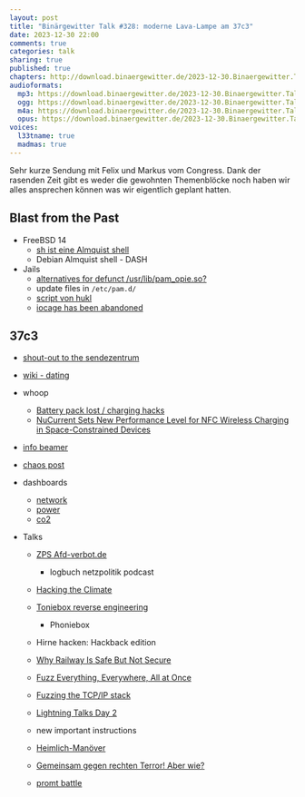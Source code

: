 ```yaml
---
layout: post
title: "Binärgewitter Talk #328: moderne Lava-Lampe am 37c3"
date: 2023-12-30 22:00
comments: true
categories: talk
sharing: true
published: true
chapters: http://download.binaergewitter.de/2023-12-30.Binaergewitter.Talk.328.chapters.txt
audioformats:
  mp3: https://download.binaergewitter.de/2023-12-30.Binaergewitter.Talk.328.mp3
  ogg: https://download.binaergewitter.de/2023-12-30.Binaergewitter.Talk.328.ogg
  m4a: https://download.binaergewitter.de/2023-12-30.Binaergewitter.Talk.328.m4a
  opus: https://download.binaergewitter.de/2023-12-30.Binaergewitter.Talk.328.opus
voices:
  l33tname: true
  madmas: true
---
```

Sehr kurze Sendung mit Felix und Markus vom Congress. Dank der rasenden Zeit gibt es weder die gewohnten Themenblöcke noch haben wir alles ansprechen können was wir eigentlich geplant hatten.

## Blast from the Past

- FreeBSD 14
  * [sh ist eine Almquist shell](https://en.wikipedia.org/wiki/Almquist_shell)
  * Debian Almquist shell - DASH
- Jails
  * [alternatives for defunct /usr/lib/pam_opie.so?]( https://www.mail-archive.com/freebsd-current@freebsd.org/msg188417.html )
  * update files in `/etc/pam.d/`
  * [script von hukl]( https://gist.github.com/hukl/1be32945b6b744613b449d436100f57d )
  * [iocage has been abandoned]( https://mastodon.social/@dvl/111545471830733682 )

## 37c3

- [shout-out to the sendezentrum]( https://events.ccc.de/congress/2023/hub/en/assembly/sendezentrum/ )
- [wiki - dating]( https://events.ccc.de/congress/2023/hub/en/wiki/Dating/ )
- whoop 
  * [Battery pack lost / charging hacks]( https://www.reddit.com/r/whoop/comments/rne0u0/battery_pack_lost_charging_hacks/ )
  * [NuCurrent Sets New Performance Level for NFC Wireless Charging in Space-Constrained Devices]( https://www.nucurrent.com/nucurrent-sets-new-performance-level-for-nfc-wireless-charging-in-space-constrained-devices/ )
- [info beamer]( https://info-beamer.com/ )
- [chaos post]( https://chaospost.de/ )
- dashboards
  * [network]( https://dashboard.congress.ccc.de/?orgId=1&refresh=1m )
  * [power]( https://c3power.top/d/TcmrqLVS9/stagesmart?orgId=1&refresh=30s )
  * [co2]( https://dashboard.eventinfra.org/d/tTa6PUISz/operame?orgId=1&refresh=1m )

- Talks
  - [ZPS Afd-verbot.de]( https://media.ccc.de/v/37c3-12345-scholz_greift_durch_die_afd_wird_verboten_-_deepfakes_auch )
    * logbuch netzpolitik podcast
  - [Hacking the Climate]( https://media.ccc.de/v/37c3-11870-hacking_the_climate )
  - [Toniebox reverse engineering]( https://media.ccc.de/v/37c3-11993-toniebox_reverse_engineering )

      - Phoniebox

  - Hirne hacken: Hackback edition
  - [Why Railway Is Safe But Not Secure]( https://media.ccc.de/v/37c3-11717-why_railway_is_safe_but_not_secure )
  - [Fuzz Everything, Everywhere, All at Once]( https://media.ccc.de/v/37c3-12102-fuzz_everything_everywhere_all_at_once )
  - [Fuzzing the TCP/IP stack]( https://media.ccc.de/v/37c3-12235-fuzzing_the_tcp_ip_stack )
  - [Lightning Talks Day 2]( https://media.ccc.de/v/37c3-11696-lightning_talks_day_2 )
  - new important instructions
  - [Heimlich-Manöver]( https://events.ccc.de/congress/2023/hub/de/event/heimlich-manover/ )
  - [Gemeinsam gegen rechten Terror! Aber wie?]( https://media.ccc.de/v/37c3-12094-gemeinsam_gegen_rechten_terror_aber_wie )
  - [promt battle]( https://events.ccc.de/congress/2023/hub/de/event/prompt_battle/ )



